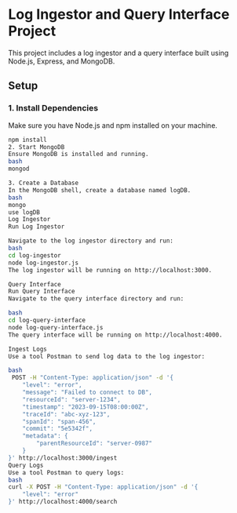 # Log Ingestor and Query Interface Project

This project includes a log ingestor and a query interface built using Node.js, Express, and MongoDB.

## Setup

### 1. Install Dependencies

Make sure you have Node.js and npm installed on your machine.

```bash
npm install
2. Start MongoDB
Ensure MongoDB is installed and running.
bash
mongod

3. Create a Database
In the MongoDB shell, create a database named logDB.
bash
mongo
use logDB
Log Ingestor
Run Log Ingestor

Navigate to the log ingestor directory and run:
bash
cd log-ingestor
node log-ingestor.js
The log ingestor will be running on http://localhost:3000.

Query Interface
Run Query Interface
Navigate to the query interface directory and run:

bash
cd log-query-interface
node log-query-interface.js
The query interface will be running on http://localhost:4000.

Ingest Logs
Use a tool Postman to send log data to the log ingestor:

bash
 POST -H "Content-Type: application/json" -d '{
    "level": "error",
    "message": "Failed to connect to DB",
    "resourceId": "server-1234",
    "timestamp": "2023-09-15T08:00:00Z",
    "traceId": "abc-xyz-123",
    "spanId": "span-456",
    "commit": "5e5342f",
    "metadata": {
        "parentResourceId": "server-0987"
    }
}' http://localhost:3000/ingest
Query Logs
Use a tool Postman to query logs:
bash
curl -X POST -H "Content-Type: application/json" -d '{
    "level": "error"
}' http://localhost:4000/search
